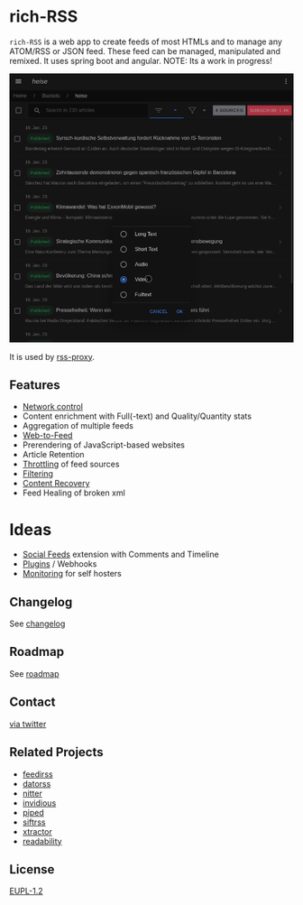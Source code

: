 # rich-RSS

`rich-RSS` is a web app to create feeds of most HTMLs and to manage any ATOM/RSS or JSON feed. These feed can be managed, manipulated and remixed. 
It uses spring boot and angular. NOTE: Its a work in progress!

![](docs/screenshot.png)

It is used by [rss-proxy](https://github.com/damoeb/rss-proxy).

## Features
- [Network control](docs/Network-Control.md)
- Content enrichment with Full(-text) and Quality/Quantity stats
- Aggregation of multiple feeds
- [Web-to-Feed](docs/Web-to-Feed.md)
- Prerendering of JavaScript-based websites
- Article Retention
- [Throttling](docs/Throttling.md) of feed sources
- [Filtering](docs/Filtering.md)
- [Content Recovery](docs/Content-recovery.md)
- Feed Healing of broken xml


# Ideas
- [Social Feeds](docs/Social-RSS.md) extension with Comments and Timeline
- [Plugins](docs/Plugins.md) / Webhooks
- [Monitoring](docs/Monitoring.md) for self hosters


## Changelog
See [changelog](changelog.md)

## Roadmap
See [roadmap](roadmap.md)

## Contact
[via twitter](https://twitter.com/damoeb)

## Related Projects
- [feedirss](https://www.feedirss.com/)
- [datorss](https://www.datorss.com/)
- [nitter](https://github.com/zedeus/nitter)
- [invidious](https://github.com/iv-org/invidious)
- [piped](https://github.com/TeamPiped/Piped)
- [siftrss](https://siftrss.com/)
- [xtractor](https://github.com/mohaps/xtractor)
- [readability](https://github.com/mozilla/readability)

## License
[EUPL-1.2](https://opensource.org/licenses/EUPL-1.2)
